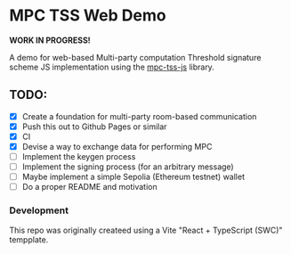 # MPC TSS Web Demo

**WORK IN PROGRESS!**

A demo for web-based Multi-party computation Threshold signature scheme 
JS implementation
using the [mpc-tss-js](https://github.com/burmisov/mpc-tss-js) library.

## TODO:

* [x] Create a foundation for multi-party room-based communication
* [x] Push this out to Github Pages or similar
* [x] CI
* [x] Devise a way to exchange data for performing MPC
* [ ] Implement the keygen process
* [ ] Implement the signing process (for an arbitrary message)
* [ ] Maybe implement a simple Sepolia (Ethereum testnet) wallet
* [ ] Do a proper README and motivation

### Development

This repo was originally createed using a Vite "React + TypeScript (SWC)" tempplate.
